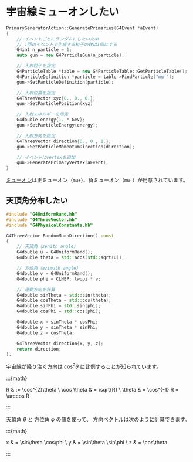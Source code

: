 # 宇宙線ミューオンしたい

```cpp
PrimaryGeneratorAction::GeneratePrimaries(G4Event *aEvent)
{
    // イベントごとにランダムにしたいため
    // 1回のイベントで生成する粒子の数は1個にする
    G4int n_particle = 1;
    auto gun = new G4ParticleGun(n_particle);

    // 入射粒子を指定
    G4ParticleTable *table = new G4ParticleTable::GetParticleTable();
    G4ParticleDefinition *particle = table->FindParticle("mu-");
    gun->SetParticleDefinition(particle);

    // 入射位置を指定
    G4ThreeVector xyz{0., 0., 0.};
    gun->SetParticlePosition(xyz)

    // 入射エネルギーを指定
    G4double energy{1. * GeV};
    gun->SetParticleEnergy(energy);

    // 入射方向を指定
    G4ThreeVector direction{0., 0., 1.};
    gun->SetParticleMomentumDirection(direction);

    // イベントにvertexを追加
    gun->GeneratePrimaryVertex(aEvent);
}
```

[ミューオン](https://pdg.lbl.gov/2020/listings/rpp2020-list-muon.pdf)は正ミューオン（``mu+``）、負ミューオン（``mu-``）が用意されています。

## 天頂角分布したい

```cpp
#include "G4UniformRand.hh"
#include "G4ThreeVector.hh"
#include "G4PhysicalConstants.hh"

G4ThreeVector RandomMuonDirection() const
{
    // 天頂角（zenith angle）
    G4double u = G4UniformRand();
    G4double theta = std::acos(std::sqrt(u));

    // 方位角（azimuth angle）
    G4double v = G4UniformRand();
    G4double phi = CLHEP::twopi * v;

    // 運動方向を計算
    G4double sinTheta = std::sin(theta);
    G4double cosTheta = std::cos(theta);
    G4double sinPhi = std::sin(phi);
    G4double cosPhi = std::cos(phi);

    G4double x = sinTheta * cosPhi;
    G4double y = sinTheta * sinPhi;
    G4double z = cosTheta;

    G4ThreeVector direction{x, y, z};
    return direction;
};
```

宇宙線が降り注ぐ方向は $\cos^{2}\theta$ に比例することが知られています。

:::{math}

R & := \cos^{2}\theta \\
\cos \theta & = \sqrt{R} \\
\theta & = \cos^{-1} R = \arccos R

:::

天頂角 $\theta$ と
方位角 $\phi$ の値を使って、
方向ベクトルは次のように計算できます。

:::{math}

x & = \sin\theta \cos\phi \\
y & = \sin\theta \sin\phi \\
z & = \cos\theta

:::
